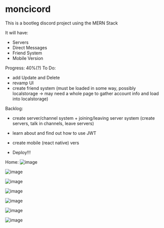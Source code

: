 # moncicord

This is a bootleg discord project using the MERN Stack

It will have:
- Servers
- Direct Messages
- Friend System
- Mobile Version

Progress: 40%(?)
To Do:
- add Update and Delete
- revamp UI
- create friend system (must be loaded in some way, possibly localstorage -> may need a whole page to gather account info and load into localstorage)

Backlog:
- create server/channel system + joining/leaving server system (create servers, talk in channels, leave servers)
- learn about and find out how to use JWT
- create mobile (react native) vers

- Deploy!!!

Home:
![image](https://user-images.githubusercontent.com/44330082/204032664-463f7408-2fd8-49a2-8e42-f72986e22df3.png)

![image](https://user-images.githubusercontent.com/44330082/204032736-fcd24fb6-d54c-4eff-88d4-6e7b14e6e32f.png)

![image](https://user-images.githubusercontent.com/44330082/204032785-5ad8307c-11e2-4128-aacf-c62ec68ddda7.png)



![image](https://user-images.githubusercontent.com/44330082/203902528-482afaca-99a4-4a2d-9612-59def0b2f775.png)

![image](https://user-images.githubusercontent.com/44330082/203902611-76209936-6555-4dcc-a545-4cdcf733c124.png)

![image](https://user-images.githubusercontent.com/44330082/203903420-56c3f739-4ae8-494e-9e5b-b1da9412a19c.png)

![image](https://user-images.githubusercontent.com/44330082/203904538-164c7943-c5b0-4ca5-86fc-f2f6cf155495.png)
